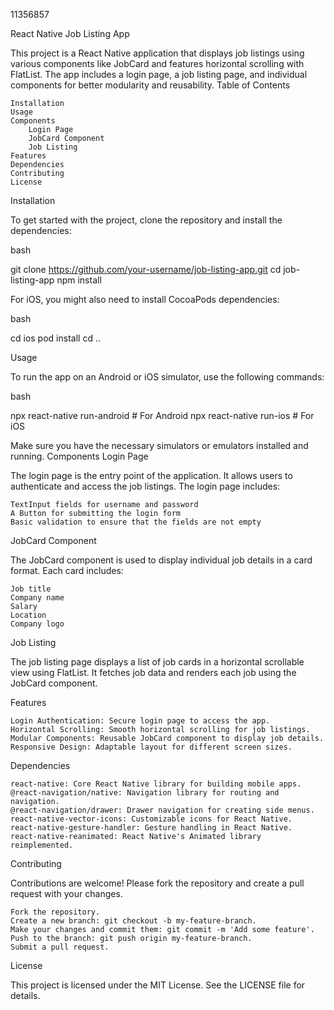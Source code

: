 11356857

React Native Job Listing App

This project is a React Native application that displays job listings using various components like JobCard and features horizontal scrolling with FlatList. The app includes a login page, a job listing page, and individual components for better modularity and reusability.
Table of Contents

    Installation
    Usage
    Components
        Login Page
        JobCard Component
        Job Listing
    Features
    Dependencies
    Contributing
    License

Installation

To get started with the project, clone the repository and install the dependencies:

bash

git clone https://github.com/your-username/job-listing-app.git
cd job-listing-app
npm install

For iOS, you might also need to install CocoaPods dependencies:

bash

cd ios
pod install
cd ..

Usage

To run the app on an Android or iOS simulator, use the following commands:

bash

npx react-native run-android   # For Android
npx react-native run-ios       # For iOS

Make sure you have the necessary simulators or emulators installed and running.
Components
Login Page

The login page is the entry point of the application. It allows users to authenticate and access the job listings. The login page includes:

    TextInput fields for username and password
    A Button for submitting the login form
    Basic validation to ensure that the fields are not empty

JobCard Component

The JobCard component is used to display individual job details in a card format. Each card includes:

    Job title
    Company name
    Salary
    Location
    Company logo


Job Listing

The job listing page displays a list of job cards in a horizontal scrollable view using FlatList. It fetches job data and renders each job using the JobCard component.



Features

    Login Authentication: Secure login page to access the app.
    Horizontal Scrolling: Smooth horizontal scrolling for job listings.
    Modular Components: Reusable JobCard component to display job details.
    Responsive Design: Adaptable layout for different screen sizes.

Dependencies

    react-native: Core React Native library for building mobile apps.
    @react-navigation/native: Navigation library for routing and navigation.
    @react-navigation/drawer: Drawer navigation for creating side menus.
    react-native-vector-icons: Customizable icons for React Native.
    react-native-gesture-handler: Gesture handling in React Native.
    react-native-reanimated: React Native's Animated library reimplemented.

Contributing

Contributions are welcome! Please fork the repository and create a pull request with your changes.

    Fork the repository.
    Create a new branch: git checkout -b my-feature-branch.
    Make your changes and commit them: git commit -m 'Add some feature'.
    Push to the branch: git push origin my-feature-branch.
    Submit a pull request.

License

This project is licensed under the MIT License. See the LICENSE file for details.